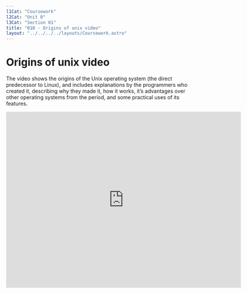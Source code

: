 ```yaml
---
l1Cat: "Coursework"
l2Cat: "Unit 0"
l3Cat: "Section 01"
title: "010 - Origins of unix video"
layout: "../../../../layouts/Coursework.astro"
---
```


# Origins of unix video
The video shows the origins of the Unix operating system (the direct predecessor to Linux), and includes explanations by the programmers who created it, describing why they made it, how it works, it’s advantages over other operating systems from the period, and some practical uses of its features.  
  
<iframe
    width="640"
    height="480"
    src="https://www.youtube.com/embed/XvDZLjaCJuw"
    frameborder="0"
    allow="encrypted-media"
    allowfullscreen
>
</iframe>